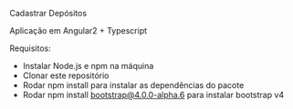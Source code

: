  Cadastrar Depósitos

  Aplicação em Angular2 + Typescript

  Requisitos:
  - Instalar Node.js e npm na máquina
  - Clonar este repositório
  - Rodar npm install para instalar as dependências do pacote
  - Rodar npm install bootstrap@4.0.0-alpha.6 para instalar bootstrap v4
